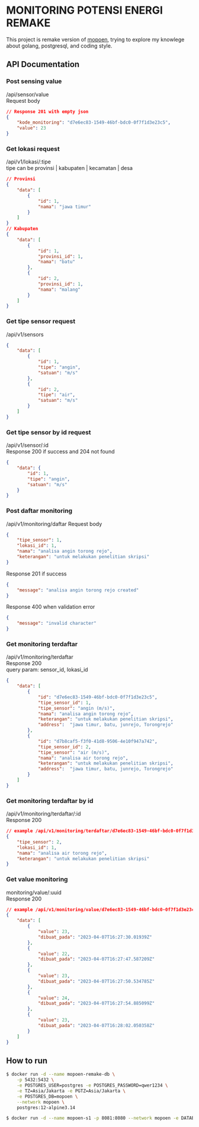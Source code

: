 # MONITORING POTENSI ENERGI REMAKE
This project is remake version of [mopoen](https://github.com/arisygdc/mopoen-remake), trying to explore my knowlege about golang, postgresql, and coding style.


## API Documentation

### Post sensing value
/api/sensor/value <br>
Request body
```JSON
// Response 201 with empty json
{
    "kode_monitoring": "d7e6ec83-1549-46bf-bdc0-0f7f1d3e23c5",
    "value": 23
}
```

### Get lokasi request
/api/v1/lokasi/:tipe <br />
tipe can be provinsi | kabupaten | kecamatan | desa
```JSON
// Provinsi
{
    "data": [
        {
            "id": 1,
            "nama": "jawa timur"
        }
    ]
}
// Kabupaten
{
    "data": [
        {
            "id": 1,
            "provinsi_id": 1,
            "nama": "batu"
        },
        {
            "id": 2,
            "provinsi_id": 1,
            "nama": "malang"
        }
    ]
}
```

### Get tipe sensor request
/api/v1/sensors
```JSON
{
    "data": [
        {
            "id": 1,
            "tipe": "angin",
            "satuan": "m/s"
        },
        {
            "id": 2,
            "tipe": "air",
            "satuan": "m/s"
        }
    ]
}
```

### Get tipe sensor by id request
/api/v1/sensor/:id <br>
Response 200 if success and 204 not found
```JSON
{
    "data": {
        "id": 1,
        "tipe": "angin",
        "satuan": "m/s"
    }
}
```

### Post daftar monitoring
/api/v1/monitoring/daftar
Request body
```JSON
{
    "tipe_sensor": 1,
    "lokasi_id": 1,
    "nama": "analisa angin torong rejo",
    "keterangan": "untuk melakukan penelitian skripsi"
}
```
Response 201 if success
```JSON
{
    "message": "analisa angin torong rejo created"
}
```
Response 400 when validation error
```JSON
{
    "message": "invalid character"
}
```
### Get monitoring terdaftar
/api/v1/monitoring/terdaftar <br>
Response 200 <br>
query param: sensor_id, lokasi_id
```JSON
{
    "data": [
        {
            "id": "d7e6ec83-1549-46bf-bdc0-0f7f1d3e23c5",
            "tipe_sensor_id": 1,
            "tipe_sensor": "angin (m/s)",
            "nama": "analisa angin torong rejo",
            "keterangan": "untuk melakukan penelitian skripsi",
            "address":	"jawa timur, batu, junrejo, Torongrejo"
        },
        {
            "id": "d7b8caf5-f3f0-41d8-9506-4e10f947a742",
            "tipe_sensor_id": 2,
            "tipe_sensor": "air (m/s)",
            "nama": "analisa air torong rejo",
            "keterangan": "untuk melakukan penelitian skripsi",
            "address":	"jawa timur, batu, junrejo, Torongrejo"
        }
    ]
}
```

### Get monitoring terdaftar by id
/api/v1/monitoring/terdaftar/:id <br>
Response 200
```JSON
// example /api/v1/monitoring/terdaftar/d7e6ec83-1549-46bf-bdc0-0f7f1d3e23c5
{
    "tipe_sensor": 2,
    "lokasi_id": 1,
    "nama": "analisa air torong rejo",
    "keterangan": "untuk melakukan penelitian skripsi"
}
```

### Get value monitoring
monitoring/value/:uuid <br>
Response 200
```JSON
// example /api/v1/monitoring/value/d7e6ec83-1549-46bf-bdc0-0f7f1d3e23c5
{
    "data": [
        {
            "value": 23,
            "dibuat_pada": "2023-04-07T16:27:30.01939Z"
        },
        {
            "value": 22,
            "dibuat_pada": "2023-04-07T16:27:47.587209Z"
        },
        {
            "value": 23,
            "dibuat_pada": "2023-04-07T16:27:50.534785Z"
        },
        {
            "value": 24,
            "dibuat_pada": "2023-04-07T16:27:54.885099Z"
        },
        {
            "value": 23,
            "dibuat_pada": "2023-04-07T16:28:02.050358Z"
        }
    ]
}
```
## How to run
```bash
$ docker run -d --name mopoen-remake-db \
	-p 5432:5432 \
	-e POSTGRES_USER=postgres -e POSTGRES_PASSWORD=qwer1234 \
	-e TZ=Asia/Jakarta -e PGTZ=Asia/Jakarta \
	-e POSTGRES_DB=mopoen \
    --network mopoen \
	postgres:12-alpine3.14

$ docker run -d --name mopoen-s1 -p 8081:8080 --network mopoen -e DATABASE_SOURCE=postgresql://postgres:qwer1234@mopoen-db-release:5432/mopoen?sslmode=disable bf27107e9ea4
```